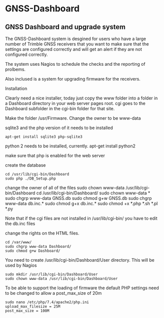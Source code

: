 # GNSS-Dashboard
## GNSS Dashboard and upgrade system

The GNSS-Dashboard system is desgined for users who have a large number of Trimble GNSS receivers that you
want to make sure that the settings are configured correctly and will get an alert if they are not configured correctly.

The system uses Nagios to schedule the checks and the reporting of prolbems.

Also inclused is a system for upgrading firmware for the receivers.

Installation

  Clearly need a nice installer, today just copy the www folder into a folder in a Dashboard directory in your web server pages root.
  cgi goes to the Dashboard subfolder in the cgi-bin folder for that site.

  Make the folder /usr/Firmware. Change the owner to be www-data

sqlite3 and the php version of it needs to be installed

    apt-get install sqlite3 php-sqlite3

python 2 needs to be installed, currently.
    apt-get install python2

make sure that php is enabled for the web server

create the database

    cd /usr/lib/cgi-bin/Dashboard
    sudo php ./DB_Setup.php


change the owner of all of the files
    sudo chown www-data /usr/lib/cgi-bin/Dashboard
    cd /usr/lib/cgi-bin/Dashboard/
    sudo chown www-data *
    sudo chgrp www-data GNSS.db
    sudo chmod g+w GNSS.db
    sudo chgrp www-data db.inc.*
    sudo chmod g+x  db.inc.*
    sudo chmod +x *.php *.sh *.pl *.py

Note that if the cgi files are not installed in /usr/lib/cgi-bin/ you have to edit the db.inc files

change the rights on the HTML files.

    cd /var/www/
    sudo chgrp www-data Dashboard/
    sudo chmod g+w Dashboard/


You need to create /usr/lib/cgi-bin/Dashboard/User directory. This will be used by Nagios

    sudo mkdir /usr/lib/cgi-bin/Dashboard/User
    sudo chown www-data /usr/lib/cgi-bin/Dashboard/User


To be able to support the loading of firmware the default PHP settings need to be changed to allow a post_max_size of 20m

    sudo nano /etc/php/7.4/apache2/php.ini
    upload_max_filesize = 25M
    post_max_size = 100M
